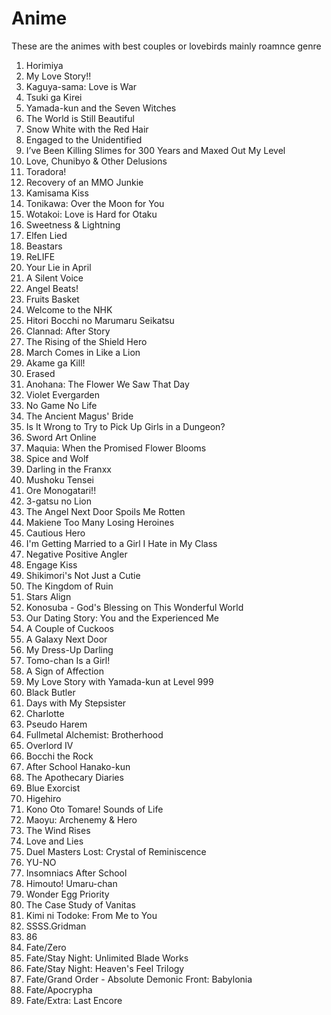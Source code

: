 # Anime
These are the animes with best couples or lovebirds mainly roamnce genre
1. Horimiya
2. My Love Story!!
3. Kaguya-sama: Love is War
4. Tsuki ga Kirei
5. Yamada-kun and the Seven Witches
6. The World is Still Beautiful
7. Snow White with the Red Hair
8. Engaged to the Unidentified
9. I’ve Been Killing Slimes for 300 Years and Maxed Out My Level
10. Love, Chunibyo & Other Delusions
11. Toradora!
12. Recovery of an MMO Junkie
13. Kamisama Kiss
14. Tonikawa: Over the Moon for You
15. Wotakoi: Love is Hard for Otaku
16. Sweetness & Lightning
17. Elfen Lied
18. Beastars
19. ReLIFE
20. Your Lie in April
21. A Silent Voice
22. Angel Beats!
23. Fruits Basket
24. Welcome to the NHK
25. Hitori Bocchi no Marumaru Seikatsu
26. Clannad: After Story
27. The Rising of the Shield Hero
28. March Comes in Like a Lion
29. Akame ga Kill!
30. Erased
31. Anohana: The Flower We Saw That Day
32. Violet Evergarden
33. No Game No Life
34. The Ancient Magus' Bride
35. Is It Wrong to Try to Pick Up Girls in a Dungeon?
36. Sword Art Online
37. Maquia: When the Promised Flower Blooms
38. Spice and Wolf
39. Darling in the Franxx
40. Mushoku Tensei
41. Ore Monogatari!!
42. 3-gatsu no Lion
43. The Angel Next Door Spoils Me Rotten
44. Makiene Too Many Losing Heroines
45. Cautious Hero
46. I'm Getting Married to a Girl I Hate in My Class
47. Negative Positive Angler
48. Engage Kiss
49. Shikimori's Not Just a Cutie
50. The Kingdom of Ruin
51. Stars Align
52. Konosuba - God's Blessing on This Wonderful World
53. Our Dating Story: You and the Experienced Me
54. A Couple of Cuckoos
55. A Galaxy Next Door
56. My Dress-Up Darling
57. Tomo-chan Is a Girl!
58. A Sign of Affection
59. My Love Story with Yamada-kun at Level 999
60. Black Butler
61. Days with My Stepsister
62. Charlotte
63. Pseudo Harem
64. Fullmetal Alchemist: Brotherhood
65. Overlord IV
66. Bocchi the Rock
67. After School Hanako-kun
68. The Apothecary Diaries
69. Blue Exorcist
70. Higehiro
71. Kono Oto Tomare! Sounds of Life
72. Maoyu: Archenemy & Hero
73. The Wind Rises
74. Love and Lies
75. Duel Masters Lost: Crystal of Reminiscence
76. YU-NO
77. Insomniacs After School
78. Himouto! Umaru-chan
79. Wonder Egg Priority
80. The Case Study of Vanitas
81. Kimi ni Todoke: From Me to You
82. SSSS.Gridman
83. 86
84. Fate/Zero
85. Fate/Stay Night: Unlimited Blade Works
86. Fate/Stay Night: Heaven's Feel Trilogy
87. Fate/Grand Order - Absolute Demonic Front: Babylonia
88. Fate/Apocrypha
89. Fate/Extra: Last Encore

